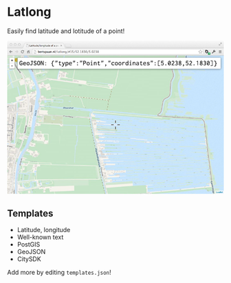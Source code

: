 # Latlong

Easily find latitude and lotitude of a point!

![](screenshots/latlong.png)

## Templates

- Latitude, longitude
- Well-known text
- PostGIS
- GeoJSON
- CitySDK

Add more by editing `templates.json`!